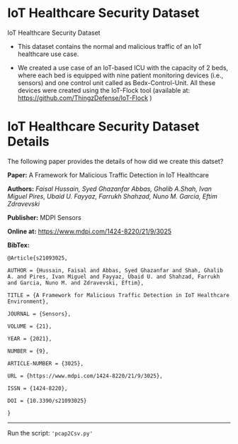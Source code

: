 # IoT Healthcare Security Dataset
IoT Healthcare Security Dataset

- This dataset contains the normal and malicious traffic of an IoT healthcare use case.

- We created a use case of an IoT-based ICU with the capacity of 2 beds, where each bed is equipped with nine patient monitoring devices (i.e., sensors) and one control unit called as Bedx-Control-Unit. All these devices were created using the IoT-Flock tool (available at: https://github.com/ThingzDefense/IoT-Flock )

# IoT Healthcare Security Dataset Details
The following paper provides the details of how did we create this datset?


**Paper:** A Framework for Malicious Traffic Detection in IoT Healthcare

**Authors:** *Faisal Hussain, Syed Ghazanfar Abbas, Ghalib A.Shah, Ivan Miguel Pires, Ubaid U. Fayyaz, Farrukh Shahzad, Nuno M. Garcia, Eftim Zdravevski*

**Publisher:** MDPI Sensors

**Online at:**  https://www.mdpi.com/1424-8220/21/9/3025

**BibTex:**

```
@Article{s21093025,

AUTHOR = {Hussain, Faisal and Abbas, Syed Ghazanfar and Shah, Ghalib A. and Pires, Ivan Miguel and Fayyaz, Ubaid U. and Shahzad, Farrukh and Garcia, Nuno M. and Zdravevski, Eftim},

TITLE = {A Framework for Malicious Traffic Detection in IoT Healthcare Environment},

JOURNAL = {Sensors},

VOLUME = {21},

YEAR = {2021},

NUMBER = {9},

ARTICLE-NUMBER = {3025},

URL = {https://www.mdpi.com/1424-8220/21/9/3025},

ISSN = {1424-8220},

DOI = {10.3390/s21093025}

}
```
---
 Run the script: `'pcap2Csv.py'`

